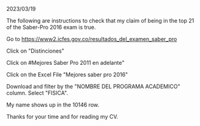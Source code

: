 2023/03/19

The following are instructions to check that my claim of being in the top 21 of the Saber-Pro 2016 exam is true.

Go to https://www2.icfes.gov.co/resultados_del_examen_saber_pro

Click on "Distinciones"

Click on #Mejores Saber Pro 2011 en adelante"

Click on the Excel File "Mejores saber pro 2016"

Download and filter by the "NOMBRE DEL PROGRAMA ACADEMICO" column. Select "FISICA".

My name shows up in the 10146 row.

Thanks for your time and for reading my CV.
